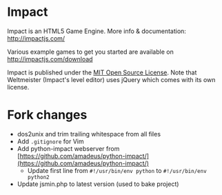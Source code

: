 # Impact

Impact is an HTML5 Game Engine. More info & documentation: http://impactjs.com/

Various example games to get you started are available on http://impactjs.com/download

Impact is published under the [MIT Open Source License](http://opensource.org/licenses/mit-license.php). Note that Weltmeister (Impact's level editor) uses jQuery which comes with its own license.

# Fork changes
* dos2unix and trim trailing whitespace from all files
* Add `.gitignore` for Vim
* Add python-impact webserver from [https://github.com/amadeus/python-impact/](https://github.com/amadeus/python-impact/)
  * Update first line from `#!/usr/bin/env python` to `#!/usr/bin/env python2`
* Update jsmin.php to latest version (used to bake project)
